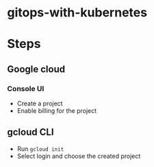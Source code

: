 # gitops-with-kubernetes

# Steps
## Google cloud
### Console UI
- Create a project
- Enable billing for the project
## gcloud CLI
- Run `gcloud init`
- Select login and choose the created project
